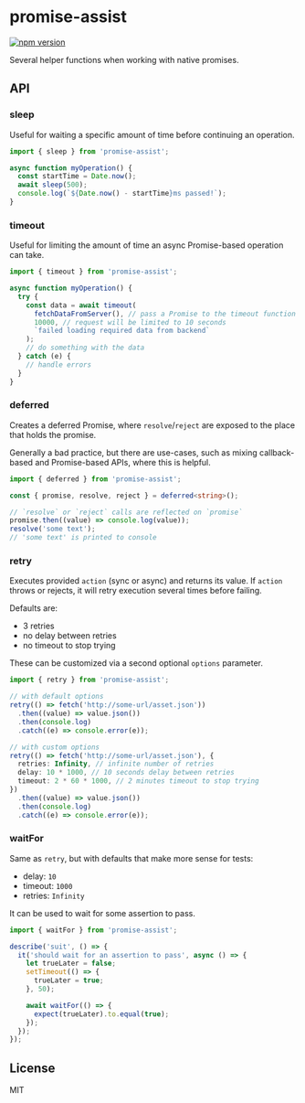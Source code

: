 # promise-assist

[![npm version](https://img.shields.io/npm/v/promise-assist.svg)](https://www.npmjs.com/package/promise-assist)

Several helper functions when working with native promises.

## API

### sleep

Useful for waiting a specific amount of time before continuing an operation.

```ts
import { sleep } from 'promise-assist';

async function myOperation() {
  const startTime = Date.now();
  await sleep(500);
  console.log(`${Date.now() - startTime}ms passed!`);
}
```

### timeout

Useful for limiting the amount of time an async Promise-based operation can take.

```ts
import { timeout } from 'promise-assist';

async function myOperation() {
  try {
    const data = await timeout(
      fetchDataFromServer(), // pass a Promise to the timeout function
      10000, // request will be limited to 10 seconds
      `failed loading required data from backend`
    );
    // do something with the data
  } catch (e) {
    // handle errors
  }
}
```

### deferred

Creates a deferred Promise, where `resolve`/`reject` are exposed to the place that holds the promise.

Generally a bad practice, but there are use-cases, such as mixing callback-based and Promise-based APIs, where this is helpful.

```ts
import { deferred } from 'promise-assist';

const { promise, resolve, reject } = deferred<string>();

// `resolve` or `reject` calls are reflected on `promise`
promise.then((value) => console.log(value));
resolve('some text');
// 'some text' is printed to console
```

### retry

Executes provided `action` (sync or async) and returns its value.
If `action` throws or rejects, it will retry execution several times before failing.

Defaults are:

- 3 retries
- no delay between retries
- no timeout to stop trying

These can be customized via a second optional `options` parameter.

```ts
import { retry } from 'promise-assist';

// with default options
retry(() => fetch('http://some-url/asset.json'))
  .then((value) => value.json())
  .then(console.log)
  .catch((e) => console.error(e));

// with custom options
retry(() => fetch('http://some-url/asset.json'), {
  retries: Infinity, // infinite number of retries
  delay: 10 * 1000, // 10 seconds delay between retries
  timeout: 2 * 60 * 1000, // 2 minutes timeout to stop trying
})
  .then((value) => value.json())
  .then(console.log)
  .catch((e) => console.error(e));
```

### waitFor

Same as `retry`, but with defaults that make more sense for tests:

- delay: `10`
- timeout: `1000`
- retries: `Infinity`

It can be used to wait for some assertion to pass.

```ts
import { waitFor } from 'promise-assist';

describe('suit', () => {
  it('should wait for an assertion to pass', async () => {
    let trueLater = false;
    setTimeout(() => {
      trueLater = true;
    }, 50);

    await waitFor(() => {
      expect(trueLater).to.equal(true);
    });
  });
});
```

## License

MIT
